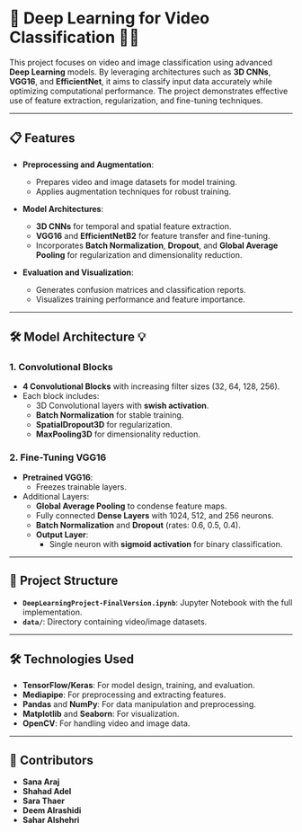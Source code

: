 # 🧠 Deep Learning for Video Classification 🚀🎥

This project focuses on video and image classification using advanced **Deep Learning** models. By leveraging architectures such as **3D CNNs**, **VGG16**, and **EfficientNet**, it aims to classify input data accurately while optimizing computational performance. The project demonstrates effective use of feature extraction, regularization, and fine-tuning techniques.

---

## 📋 Features

- **Preprocessing and Augmentation**:
  - Prepares video and image datasets for model training.
  - Applies augmentation techniques for robust training.

- **Model Architectures**:
  - **3D CNNs** for temporal and spatial feature extraction.
  - **VGG16** and **EfficientNetB2** for feature transfer and fine-tuning.
  - Incorporates **Batch Normalization**, **Dropout**, and **Global Average Pooling** for regularization and dimensionality reduction.

- **Evaluation and Visualization**:
  - Generates confusion matrices and classification reports.
  - Visualizes training performance and feature importance.

---

## 🛠️ Model Architecture 💡

### 1. **Convolutional Blocks**
- **4 Convolutional Blocks** with increasing filter sizes (32, 64, 128, 256).
- Each block includes:
  - 3D Convolutional layers with **swish activation**.
  - **Batch Normalization** for stable training.
  - **SpatialDropout3D** for regularization.
  - **MaxPooling3D** for dimensionality reduction.

### 2. **Fine-Tuning VGG16**
- **Pretrained VGG16**:
  - Freezes trainable layers.
- Additional Layers:
  - **Global Average Pooling** to condense feature maps.
  - Fully connected **Dense Layers** with 1024, 512, and 256 neurons.
  - **Batch Normalization** and **Dropout** (rates: 0.6, 0.5, 0.4).
  - **Output Layer**:
    - Single neuron with **sigmoid activation** for binary classification.

---

## 📂 Project Structure

- **`DeepLearningProject-FinalVersion.ipynb`**: Jupyter Notebook with the full implementation.
- **`data/`**: Directory containing video/image datasets.

---

## 🛠️ Technologies Used

- **TensorFlow/Keras**: For model design, training, and evaluation.
- **Mediapipe**: For preprocessing and extracting features.
- **Pandas** and **NumPy**: For data manipulation and preprocessing.
- **Matplotlib** and **Seaborn**: For visualization.
- **OpenCV**: For handling video and image data.

---

## 🌟 Contributors

- **Sana Araj**
- **Shahad Adel**
- **Sara Thaer**
- **Deem Alrashidi**
- **Sahar Alshehri**

